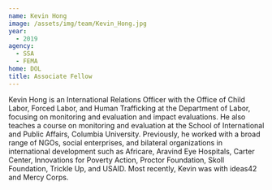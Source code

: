 ```yaml
---
name: Kevin Hong
image: /assets/img/team/Kevin_Hong.jpg
year: 
  - 2019
agency:   
  - SSA
  - FEMA 
home: DOL
title: Associate Fellow 
---
```


Kevin Hong is an International Relations Officer with the Office of Child Labor, Forced Labor, and Human Trafficking at the Department of Labor, focusing on monitoring and evaluation and impact evaluations. He also teaches a course on monitoring and evaluation at the School of International and Public Affairs, Columbia University. Previously, he  worked with a broad range of NGOs, social enterprises, and bilateral organizations in international development such as Africare, Aravind Eye Hospitals, Carter Center, Innovations for Poverty Action, Proctor Foundation, Skoll Foundation, Trickle Up, and USAID. Most recently, Kevin was with ideas42 and Mercy Corps.
